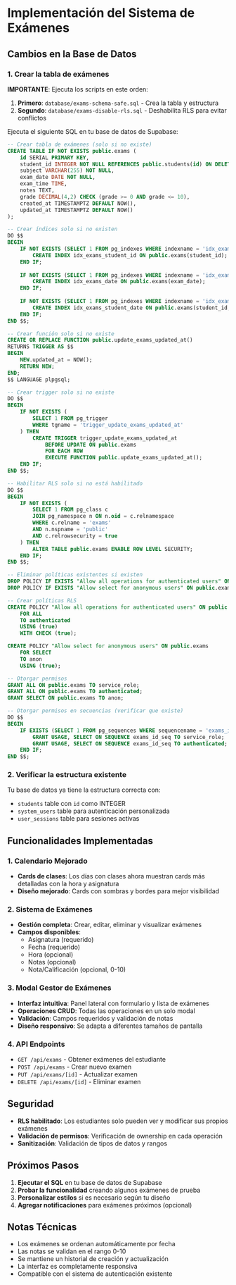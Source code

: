 # Implementación del Sistema de Exámenes

## Cambios en la Base de Datos

### 1. Crear la tabla de exámenes

**IMPORTANTE**: Ejecuta los scripts en este orden:

1. **Primero**: `database/exams-schema-safe.sql` - Crea la tabla y estructura
2. **Segundo**: `database/exams-disable-rls.sql` - Deshabilita RLS para evitar conflictos

Ejecuta el siguiente SQL en tu base de datos de Supabase:

```sql
-- Crear tabla de exámenes (solo si no existe)
CREATE TABLE IF NOT EXISTS public.exams (
    id SERIAL PRIMARY KEY,
    student_id INTEGER NOT NULL REFERENCES public.students(id) ON DELETE CASCADE,
    subject VARCHAR(255) NOT NULL,
    exam_date DATE NOT NULL,
    exam_time TIME,
    notes TEXT,
    grade DECIMAL(4,2) CHECK (grade >= 0 AND grade <= 10),
    created_at TIMESTAMPTZ DEFAULT NOW(),
    updated_at TIMESTAMPTZ DEFAULT NOW()
);

-- Crear índices solo si no existen
DO $$
BEGIN
    IF NOT EXISTS (SELECT 1 FROM pg_indexes WHERE indexname = 'idx_exams_student_id') THEN
        CREATE INDEX idx_exams_student_id ON public.exams(student_id);
    END IF;
    
    IF NOT EXISTS (SELECT 1 FROM pg_indexes WHERE indexname = 'idx_exams_date') THEN
        CREATE INDEX idx_exams_date ON public.exams(exam_date);
    END IF;
    
    IF NOT EXISTS (SELECT 1 FROM pg_indexes WHERE indexname = 'idx_exams_student_date') THEN
        CREATE INDEX idx_exams_student_date ON public.exams(student_id, exam_date);
    END IF;
END $$;

-- Crear función solo si no existe
CREATE OR REPLACE FUNCTION public.update_exams_updated_at()
RETURNS TRIGGER AS $$
BEGIN
    NEW.updated_at = NOW();
    RETURN NEW;
END;
$$ LANGUAGE plpgsql;

-- Crear trigger solo si no existe
DO $$
BEGIN
    IF NOT EXISTS (
        SELECT 1 FROM pg_trigger 
        WHERE tgname = 'trigger_update_exams_updated_at'
    ) THEN
        CREATE TRIGGER trigger_update_exams_updated_at
            BEFORE UPDATE ON public.exams
            FOR EACH ROW
            EXECUTE FUNCTION public.update_exams_updated_at();
    END IF;
END $$;

-- Habilitar RLS solo si no está habilitado
DO $$
BEGIN
    IF NOT EXISTS (
        SELECT 1 FROM pg_class c
        JOIN pg_namespace n ON n.oid = c.relnamespace
        WHERE c.relname = 'exams' 
        AND n.nspname = 'public'
        AND c.relrowsecurity = true
    ) THEN
        ALTER TABLE public.exams ENABLE ROW LEVEL SECURITY;
    END IF;
END $$;

-- Eliminar políticas existentes si existen
DROP POLICY IF EXISTS "Allow all operations for authenticated users" ON public.exams;
DROP POLICY IF EXISTS "Allow select for anonymous users" ON public.exams;

-- Crear políticas RLS
CREATE POLICY "Allow all operations for authenticated users" ON public.exams
    FOR ALL
    TO authenticated
    USING (true)
    WITH CHECK (true);

CREATE POLICY "Allow select for anonymous users" ON public.exams
    FOR SELECT
    TO anon
    USING (true);

-- Otorgar permisos
GRANT ALL ON public.exams TO service_role;
GRANT ALL ON public.exams TO authenticated;
GRANT SELECT ON public.exams TO anon;

-- Otorgar permisos en secuencias (verificar que existe)
DO $$
BEGIN
    IF EXISTS (SELECT 1 FROM pg_sequences WHERE sequencename = 'exams_id_seq') THEN
        GRANT USAGE, SELECT ON SEQUENCE exams_id_seq TO service_role;
        GRANT USAGE, SELECT ON SEQUENCE exams_id_seq TO authenticated;
    END IF;
END $$;
```

### 2. Verificar la estructura existente

Tu base de datos ya tiene la estructura correcta con:
- `students` table con `id` como INTEGER
- `system_users` table para autenticación personalizada
- `user_sessions` table para sesiones activas

## Funcionalidades Implementadas

### 1. Calendario Mejorado
- **Cards de clases**: Los días con clases ahora muestran cards más detalladas con la hora y asignatura
- **Diseño mejorado**: Cards con sombras y bordes para mejor visibilidad

### 2. Sistema de Exámenes
- **Gestión completa**: Crear, editar, eliminar y visualizar exámenes
- **Campos disponibles**:
  - Asignatura (requerido)
  - Fecha (requerido)
  - Hora (opcional)
  - Notas (opcional)
  - Nota/Calificación (opcional, 0-10)

### 3. Modal Gestor de Exámenes
- **Interfaz intuitiva**: Panel lateral con formulario y lista de exámenes
- **Operaciones CRUD**: Todas las operaciones en un solo modal
- **Validación**: Campos requeridos y validación de notas
- **Diseño responsivo**: Se adapta a diferentes tamaños de pantalla

### 4. API Endpoints
- `GET /api/exams` - Obtener exámenes del estudiante
- `POST /api/exams` - Crear nuevo examen
- `PUT /api/exams/[id]` - Actualizar examen
- `DELETE /api/exams/[id]` - Eliminar examen

## Seguridad

- **RLS habilitado**: Los estudiantes solo pueden ver y modificar sus propios exámenes
- **Validación de permisos**: Verificación de ownership en cada operación
- **Sanitización**: Validación de tipos de datos y rangos

## Próximos Pasos

1. **Ejecutar el SQL** en tu base de datos de Supabase
2. **Probar la funcionalidad** creando algunos exámenes de prueba
3. **Personalizar estilos** si es necesario según tu diseño
4. **Agregar notificaciones** para exámenes próximos (opcional)

## Notas Técnicas

- Los exámenes se ordenan automáticamente por fecha
- Las notas se validan en el rango 0-10
- Se mantiene un historial de creación y actualización
- La interfaz es completamente responsiva
- Compatible con el sistema de autenticación existente
